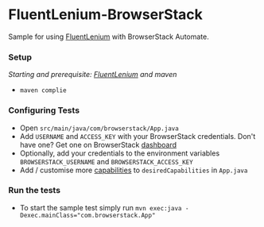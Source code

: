 FluentLenium-BrowserStack
=========

Sample for using [FluentLenium] with BrowserStack Automate.

### Setup
*Starting and prerequisite: [FluentLenium] and maven*
  - `maven complie`

### Configuring Tests
- Open `src/main/java/com/browserstack/App.java`
- Add `USERNAME` and `ACCESS_KEY` with your BrowserStack credentials. Don't have one? Get one on BrowserStack [dashboard]
- Optionally, add your credentials to the environment variables `BROWSERSTACK_USERNAME` and `BROWSERSTACK_ACCESS_KEY`
- Add / customise more [capabilities] to `desiredCapabilities` in `App.java`

### Run the tests
- To start the sample test simply run `mvn exec:java -Dexec.mainClass="com.browserstack.App"`

[FluentLenium]:https://github.com/FluentLenium/FluentLenium
[capabilities]:http://www.browserstack.com/automate/capabilities
[dashboard]:https://www.browserstack.com/automate
